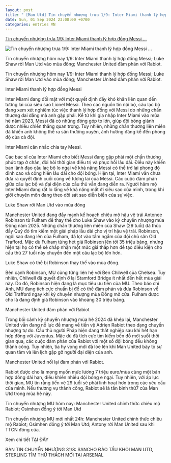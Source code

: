 ```yaml
---
layout: post
title: " [Man Utd] Tin chuyển nhượng trưa 1/9: Inter Miami thanh lý hợp đồng Messi ..."
date: Sun, 01 Sep 2024 23:00:00 +0700
categories: entries VN
---
```

[Tin chuyển nhượng trưa 1/9: Inter Miami thanh lý hợp đồng Messi ...](https://www.techz.vn/205-924-5-tin-chuyen-nhuong-trua-1-9-inter-miami-thanh-ly-hop-dong-messi-luke-shaw-roi-man-utd-vao-mua-dong-ylt628612.html)

![Tin chuyển nhượng trưa 1/9: Inter Miami thanh lý hợp đồng Messi ...](https://media.techz.vn/media2019/upload2019/2024/09/01/tin-chuyen-nhuong-trua-19-inter-miami-thanh-ly-hop-dong-messi-luke-shaw-roi-man-utd-vao-mua-dong_01092024140145.jpg)

Tin chuyển nhượng hôm nay 1/9: Inter Miami thanh lý hợp đồng Messi; Luke Shaw rời Man Utd vào mùa đông; Manchester United đàm phán với Rabiot.

Tin chuyển nhượng hôm nay 1/9: Inter Miami thanh lý hợp đồng Messi; Luke Shaw rời Man Utd vào mùa đông; Manchester United đàm phán với Rabiot.

Inter Miami thanh lý hợp đồng Messi

Inter Miami đang đối mặt với một quyết định đầy khó khăn liên quan đến tương lai của siêu sao Lionel Messi. Theo các nguồn tin nội bộ, câu lạc bộ đang xem xét nghiêm túc việc thanh lý hợp đồng với Messi do những chấn thương dai dẳng mà anh gặp phải. Kể từ khi gia nhập Inter Miami vào mùa hè năm 2023, Messi đã có những đóng góp to lớn, giúp đội bóng giành được nhiều chiến thắng quan trọng. Tuy nhiên, những chấn thương liên miên đã khiến anh không thể ra sân thường xuyên, ảnh hưởng đáng kể đến phong độ của cả đội.

Inter Miami cân nhắc chia tay Messi.

Các bác sĩ của Inter Miami cho biết Messi đang gặp phải một chấn thương phức tạp ở chân, đòi hỏi thời gian điều trị và phục hồi lâu dài. Điều này khiến ban lãnh đạo câu lạc bộ lo ngại về khả năng Messi có thể trở lại phong độ đỉnh cao và cống hiến lâu dài cho đội bóng. Hiện tại, Inter Miami vẫn chưa đưa ra quyết định cuối cùng về tương lai của Messi. Các cuộc đàm phán giữa câu lạc bộ và đại diện của cầu thủ vẫn đang diễn ra. Người hâm mộ Inter Miami đang rất lo lắng về khả năng mất đi siêu sao của mình, trong khi giới chuyên môn đang theo dõi sát sao diễn biến của sự việc.

Luke Shaw rời Man Utd vào mùa đông

Manchester United đang đẩy mạnh kế hoạch chiêu mộ hậu vệ trái Antonee Robinson từ Fulham để thay thế cho Luke Shaw vào kỳ chuyển nhượng mùa Đông năm 2025. Những chấn thương liên miên của Shaw (29 tuổi) đã thúc đẩy Quỷ đỏ tìm kiếm một giải pháp lâu dài cho vị trí hậu vệ trái. Robinson, ngôi sao đang lên của Fulham, đã lọt vào tầm ngắm của đội chủ sân Old Trafford. Mặc dù Fulham từng hét giá Robinson lên tới 35 triệu bảng, nhưng hiện tại họ có thể sẽ chấp nhận một mức giá thấp hơn để tạo điều kiện cho cầu thủ 27 tuổi này chuyển đến một câu lạc bộ lớn hơn.

Luke Shaw có thể bị Robinson thay thế vào mùa đông.

Bên cạnh Robinson, MU cũng từng liên hệ với Ben Chilwell của Chelsea. Tuy nhiên, Chilwell đã quyết định ở lại Stamford Bridge ít nhất đến hết mùa giải này. Do đó, Robinson hiện đang là mục tiêu ưu tiên của MU. Theo báo chí Anh, MU đang tích cực chuẩn bị để có thể đàm phán và đưa Robinson về Old Trafford ngay khi kỳ chuyển nhượng mùa Đông mở cửa. Fulham được cho là đang định giá Robinson vào khoảng 30 triệu bảng.

Manchester United đàm phán với Rabiot

Trong bối cảnh kỳ chuyển nhượng mùa hè 2024 đã khép lại, Manchester United vẫn đang nỗ lực để mang về tiền vệ Adrien Rabiot theo dạng chuyển nhượng tự do. Cầu thủ người Pháp hiện đang thất nghiệp sau khi hết hạn hợp đồng với Juventus. Mặc dù đã tích cực tìm kiếm bến đỗ mới suốt thời gian qua, các cuộc đàm phán của Rabiot với một số đội bóng đều không thành công. Tuy nhiên, tia hy vọng mới đã lóe lên khi Man United bày tỏ sự quan tâm và lên lịch gặp gỡ người đại diện của anh.

Manchester United nối lại đàm phán với Rabiot.

Rabiot được cho là mong muốn mức lương 7 triệu euro/mùa cùng một bản hợp đồng dài hạn, điều khiến nhiều đội bóng e ngại. Tuy nhiên, với áp lực thời gian, MU tin rằng tiền vệ 29 tuổi sẽ phải linh hoạt hơn trong các yêu cầu của mình. Nếu thương vụ thành công, Rabiot sẽ là tân binh thứ7 của Man Utd trong mùa hè này.

Tin chuyển nhượng MU hôm nay: Manchester United chính thức chiêu mộ Rabiot; Osimhen đồng ý tới Man Utd

Tin chuyển nhượng MU mới nhất 24h: Manchester United chính thức chiêu mộ Rabiot; Osimhen đồng ý tới Man Utd; Antony rời Man United sau khi TTCN đóng cửa.

Xem chi tiết TẠI ĐÂY

BẢN TIN CHUYỂN NHƯỢNG 31/8: SANCHO ĐÀO TẨU KHỎI MAN UTD, STERLING TÌM THỬ THÁCH MỚI TẠI ARSENAL

